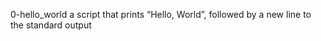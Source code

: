  0-hello_world
  a script that prints “Hello, World”, followed by a new line to the standard output
